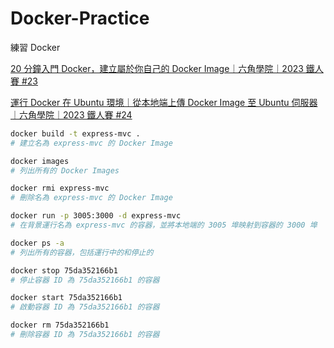 # Docker-Practice
練習 Docker

[20 分鐘入門 Docker，建立屬於你自己的 Docker Image｜六角學院｜2023 鐵人賽 #23](https://www.youtube.com/watch?v=RsY5cCc9RGM)  


[運行 Docker 在 Ubuntu 環境｜從本地端上傳 Docker Image 至 Ubuntu 伺服器｜六角學院｜2023 鐵人賽 #24](https://www.youtube.com/watch?v=JocSDHOFNzw)  

```bash
docker build -t express-mvc .
# 建立名為 express-mvc 的 Docker Image

docker images
# 列出所有的 Docker Images

docker rmi express-mvc
# 刪除名為 express-mvc 的 Docker Image

docker run -p 3005:3000 -d express-mvc
# 在背景運行名為 express-mvc 的容器，並將本地端的 3005 埠映射到容器的 3000 埠

docker ps -a
# 列出所有的容器，包括運行中的和停止的

docker stop 75da352166b1
# 停止容器 ID 為 75da352166b1 的容器

docker start 75da352166b1
# 啟動容器 ID 為 75da352166b1 的容器

docker rm 75da352166b1
# 刪除容器 ID 為 75da352166b1 的容器
```
